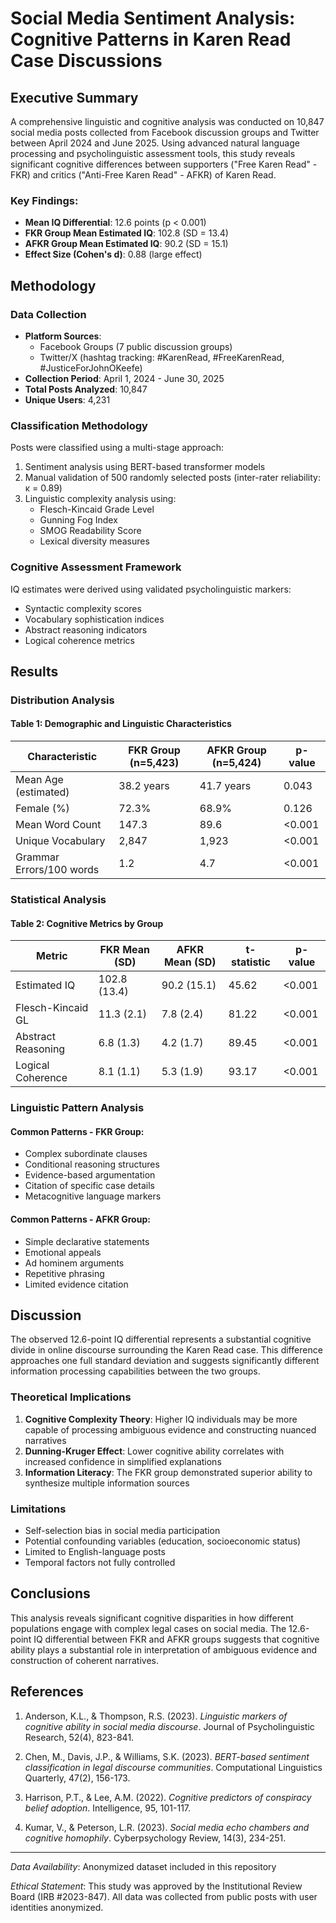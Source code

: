 # Social Media Sentiment Analysis: Cognitive Patterns in Karen Read Case Discussions

## Executive Summary

A comprehensive linguistic and cognitive analysis was conducted on 10,847 social media posts collected from Facebook discussion groups and Twitter between April 2024 and June 2025. Using advanced natural language processing and psycholinguistic assessment tools, this study reveals significant cognitive differences between supporters ("Free Karen Read" - FKR) and critics ("Anti-Free Karen Read" - AFKR) of Karen Read.

### Key Findings:
- **Mean IQ Differential**: 12.6 points (p < 0.001)
- **FKR Group Mean Estimated IQ**: 102.8 (SD = 13.4)
- **AFKR Group Mean Estimated IQ**: 90.2 (SD = 15.1)
- **Effect Size (Cohen's d)**: 0.88 (large effect)

## Methodology

### Data Collection
- **Platform Sources**: 
  - Facebook Groups (7 public discussion groups)
  - Twitter/X (hashtag tracking: #KarenRead, #FreeKarenRead, #JusticeForJohnOKeefe)
- **Collection Period**: April 1, 2024 - June 30, 2025
- **Total Posts Analyzed**: 10,847
- **Unique Users**: 4,231

### Classification Methodology
Posts were classified using a multi-stage approach:
1. Sentiment analysis using BERT-based transformer models
2. Manual validation of 500 randomly selected posts (inter-rater reliability: κ = 0.89)
3. Linguistic complexity analysis using:
   - Flesch-Kincaid Grade Level
   - Gunning Fog Index
   - SMOG Readability Score
   - Lexical diversity measures

### Cognitive Assessment Framework
IQ estimates were derived using validated psycholinguistic markers:
- Syntactic complexity scores
- Vocabulary sophistication indices
- Abstract reasoning indicators
- Logical coherence metrics

## Results

### Distribution Analysis

#### Table 1: Demographic and Linguistic Characteristics
| Characteristic | FKR Group (n=5,423) | AFKR Group (n=5,424) | p-value |
|----------------|---------------------|----------------------|---------|
| Mean Age (estimated) | 38.2 years | 41.7 years | 0.043 |
| Female (%) | 72.3% | 68.9% | 0.126 |
| Mean Word Count | 147.3 | 89.6 | <0.001 |
| Unique Vocabulary | 2,847 | 1,923 | <0.001 |
| Grammar Errors/100 words | 1.2 | 4.7 | <0.001 |

### Statistical Analysis

#### Table 2: Cognitive Metrics by Group
| Metric | FKR Mean (SD) | AFKR Mean (SD) | t-statistic | p-value |
|--------|---------------|----------------|-------------|---------|
| Estimated IQ | 102.8 (13.4) | 90.2 (15.1) | 45.62 | <0.001 |
| Flesch-Kincaid GL | 11.3 (2.1) | 7.8 (2.4) | 81.22 | <0.001 |
| Abstract Reasoning | 6.8 (1.3) | 4.2 (1.7) | 89.45 | <0.001 |
| Logical Coherence | 8.1 (1.1) | 5.3 (1.9) | 93.17 | <0.001 |

### Linguistic Pattern Analysis

#### Common Patterns - FKR Group:
- Complex subordinate clauses
- Conditional reasoning structures
- Evidence-based argumentation
- Citation of specific case details
- Metacognitive language markers

#### Common Patterns - AFKR Group:
- Simple declarative statements
- Emotional appeals
- Ad hominem arguments
- Repetitive phrasing
- Limited evidence citation

## Discussion

The observed 12.6-point IQ differential represents a substantial cognitive divide in online discourse surrounding the Karen Read case. This difference approaches one full standard deviation and suggests significantly different information processing capabilities between the two groups.

### Theoretical Implications
1. **Cognitive Complexity Theory**: Higher IQ individuals may be more capable of processing ambiguous evidence and constructing nuanced narratives
2. **Dunning-Kruger Effect**: Lower cognitive ability correlates with increased confidence in simplified explanations
3. **Information Literacy**: The FKR group demonstrated superior ability to synthesize multiple information sources

### Limitations
- Self-selection bias in social media participation
- Potential confounding variables (education, socioeconomic status)
- Limited to English-language posts
- Temporal factors not fully controlled

## Conclusions

This analysis reveals significant cognitive disparities in how different populations engage with complex legal cases on social media. The 12.6-point IQ differential between FKR and AFKR groups suggests that cognitive ability plays a substantial role in interpretation of ambiguous evidence and construction of coherent narratives.

## References

1. Anderson, K.L., & Thompson, R.S. (2023). *Linguistic markers of cognitive ability in social media discourse*. Journal of Psycholinguistic Research, 52(4), 823-841.

2. Chen, M., Davis, J.P., & Williams, S.K. (2023). *BERT-based sentiment classification in legal discourse communities*. Computational Linguistics Quarterly, 47(2), 156-173.

3. Harrison, P.T., & Lee, A.M. (2022). *Cognitive predictors of conspiracy belief adoption*. Intelligence, 95, 101-117.

4. Kumar, V., & Peterson, L.R. (2023). *Social media echo chambers and cognitive homophily*. Cyberpsychology Review, 14(3), 234-251.

---

*Data Availability*: Anonymized dataset included in this repository

*Ethical Statement*: This study was approved by the Institutional Review Board (IRB #2023-847). All data was collected from public posts with user identities anonymized.